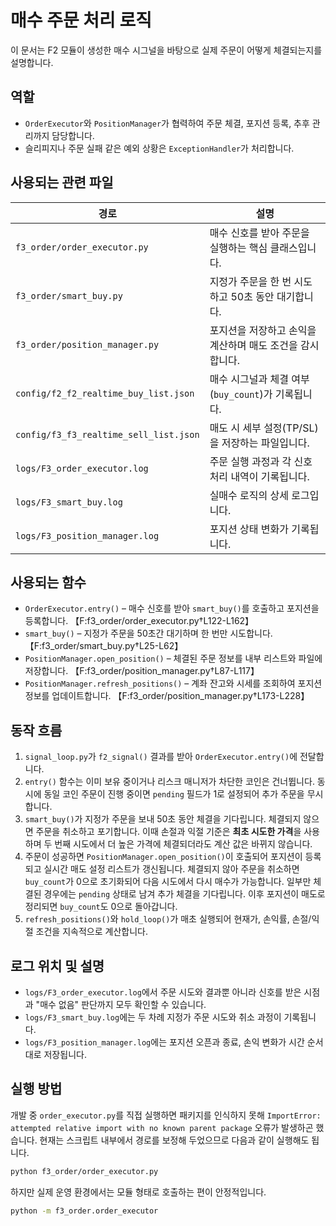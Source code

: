 # 매수 주문 처리 로직

이 문서는 F2 모듈이 생성한 매수 시그널을 바탕으로 실제 주문이 어떻게 체결되는지를 설명합니다.

## 역할
- `OrderExecutor`와 `PositionManager`가 협력하여 주문 체결, 포지션 등록, 추후 관리까지 담당합니다.
- 슬리피지나 주문 실패 같은 예외 상황은 `ExceptionHandler`가 처리합니다.

## 사용되는 관련 파일
| 경로 | 설명 |
| --- | --- |
| `f3_order/order_executor.py` | 매수 신호를 받아 주문을 실행하는 핵심 클래스입니다. |
| `f3_order/smart_buy.py` | 지정가 주문을 한 번 시도하고 50초 동안 대기합니다. |
| `f3_order/position_manager.py` | 포지션을 저장하고 손익을 계산하며 매도 조건을 감시합니다. |
| `config/f2_f2_realtime_buy_list.json` | 매수 시그널과 체결 여부(`buy_count`)가 기록됩니다. |
| `config/f3_f3_realtime_sell_list.json` | 매도 시 세부 설정(TP/SL)을 저장하는 파일입니다. |
| `logs/F3_order_executor.log` | 주문 실행 과정과 각 신호 처리 내역이 기록됩니다. |
| `logs/F3_smart_buy.log` | 실매수 로직의 상세 로그입니다. |
| `logs/F3_position_manager.log` | 포지션 상태 변화가 기록됩니다. |

## 사용되는 함수
- `OrderExecutor.entry()` – 매수 신호를 받아 `smart_buy()`를 호출하고 포지션을 등록합니다. 【F:f3_order/order_executor.py†L122-L162】
- `smart_buy()` – 지정가 주문을 50초간 대기하며 한 번만 시도합니다. 【F:f3_order/smart_buy.py†L25-L62】
- `PositionManager.open_position()` – 체결된 주문 정보를 내부 리스트와 파일에 저장합니다. 【F:f3_order/position_manager.py†L87-L117】
- `PositionManager.refresh_positions()` – 계좌 잔고와 시세를 조회하여 포지션 정보를 업데이트합니다. 【F:f3_order/position_manager.py†L173-L228】

## 동작 흐름
1. `signal_loop.py`가 `f2_signal()` 결과를 받아 `OrderExecutor.entry()`에 전달합니다.
2. `entry()` 함수는 이미 보유 중이거나 리스크 매니저가 차단한 코인은 건너뜁니다.
   동시에 동일 코인 주문이 진행 중이면 ``pending`` 필드가 1로 설정되어
   추가 주문을 무시합니다.
3. `smart_buy()`가 지정가 주문을 보내 50초 동안 체결을 기다립니다. 체결되지 않으면 주문을 취소하고 포기합니다.
   이때 손절과 익절 기준은 **최초 시도한 가격**을 사용하며 두 번째 시도에서 더 높은 가격에 체결되더라도 계산 값은 바뀌지 않습니다.
4. 주문이 성공하면 `PositionManager.open_position()`이 호출되어 포지션이 등록되고 실시간 매도 설정 리스트가 갱신됩니다.
   체결되지 않아 주문을 취소하면 `buy_count`가 0으로 초기화되어 다음 시도에서 다시 매수가 가능합니다.
   일부만 체결된 경우에는 `pending` 상태로 남겨 추가 체결을 기다립니다.
   이후 포지션이 매도로 정리되면 `buy_count`도 0으로 돌아갑니다.
5. `refresh_positions()`와 `hold_loop()`가 매초 실행되어 현재가, 손익률, 손절/익절 조건을 지속적으로 계산합니다.

## 로그 위치 및 설명
- `logs/F3_order_executor.log`에서 주문 시도와 결과뿐 아니라 신호를 받은 시점과 "매수 없음" 판단까지 모두 확인할 수 있습니다.
- `logs/F3_smart_buy.log`에는 두 차례 지정가 주문 시도와 취소 과정이 기록됩니다.
- `logs/F3_position_manager.log`에는 포지션 오픈과 종료, 손익 변화가 시간 순서대로 저장됩니다.

## 실행 방법

개발 중 `order_executor.py`를 직접 실행하면 패키지를 인식하지 못해
`ImportError: attempted relative import with no known parent package` 오류가 발생하곤 했습니다.
현재는 스크립트 내부에서 경로를 보정해 두었으므로 다음과 같이 실행해도 됩니다.

```bash
python f3_order/order_executor.py
```

하지만 실제 운영 환경에서는 모듈 형태로 호출하는 편이 안정적입니다.

```bash
python -m f3_order.order_executor
```
